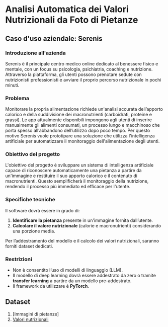 # **Analisi Automatica dei Valori Nutrizionali da Foto di Pietanze**  

## **Caso d'uso aziendale: Serenis**  

### **Introduzione all'azienda**  

Serenis è il principale centro medico online dedicato al benessere fisico e mentale, con un focus su psicologia, psichiatria, coaching e nutrizione. Attraverso la piattaforma, gli utenti possono prenotare sedute con nutrizionisti professionisti e avviare il proprio percorso nutrizionale in pochi minuti.  

### **Problema**  

Monitorare la propria alimentazione richiede un'analisi accurata dell’apporto calorico e della suddivisione dei macronutrienti (carboidrati, proteine e grassi). Le app attualmente disponibili impongono agli utenti di inserire manualmente gli alimenti consumati, un processo lungo e macchinoso che porta spesso all’abbandono dell’utilizzo dopo poco tempo. Per questo motivo Serenis vuole prototipare una soluzione che utilizza l'intelligenza artificiale per automatizzare il monitoraggio dell'alimentazione degli utenti.

### **Obiettivo del progetto**  

L'obiettivo del progetto è sviluppare un sistema di intelligenza artificiale capace di riconoscere automaticamente una pietanza a partire da un'immagine e restituire il suo apporto calorico e il contenuto di macronutrienti. Questo semplificherà il monitoraggio della nutrizione, rendendo il processo più immediato ed efficace per l'utente.  

### **Specifiche tecniche**  

Il software dovrà essere in grado di:  
1. **Identificare la pietanza** presente in un'immagine fornita dall’utente.  
2. **Calcolare il valore nutrizionale** (calorie e macronutrienti) considerando una porzione media.  

Per l’addestramento del modello e il calcolo dei valori nutrizionali, saranno forniti dataset dedicati.  

### **Restrizioni**  

- Non è consentito l’uso di modelli di linguaggio (LLM).  
- Il modello di deep learning dovrà essere addestrato da zero o tramite **transfer learning** a partire da un modello pre-addestrato.  
- Il framework da utilizzare è **PyTorch**.

## **Dataset**
1. [Immagini di pietanze]
2. [Valori nutrizionali](https://github.com/Profession-AI/progetti-serenis/raw/refs/heads/main/Analisi%20di%20macronutrienti%20di%20alimenti%20da%20foto/nutritional_values.csv)
